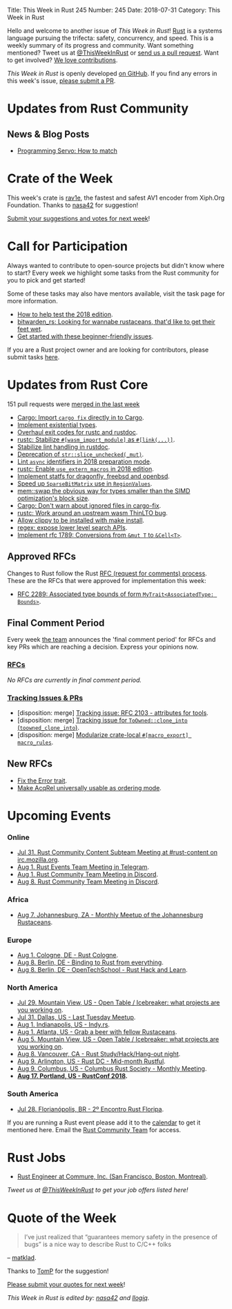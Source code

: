Title: This Week in Rust 245
Number: 245
Date: 2018-07-31
Category: This Week in Rust

Hello and welcome to another issue of *This Week in Rust*!
[Rust](http://rust-lang.org) is a systems language pursuing the trifecta: safety, concurrency, and speed.
This is a weekly summary of its progress and community.
Want something mentioned? Tweet us at [@ThisWeekInRust](https://twitter.com/ThisWeekInRust) or [send us a pull request](https://github.com/cmr/this-week-in-rust).
Want to get involved? [We love contributions](https://github.com/rust-lang/rust/blob/master/CONTRIBUTING.md).

*This Week in Rust* is openly developed [on GitHub](https://github.com/cmr/this-week-in-rust).
If you find any errors in this week's issue, [please submit a PR](https://github.com/cmr/this-week-in-rust/pulls).

# Updates from Rust Community

## News & Blog Posts

* [Programming Servo: How to match](https://medium.com/programming-servo/programming-servo-how-to-match-b76c43f76fe6)

# Crate of the Week

This week's crate is [rav1e](https://github.com/xiph/rav1e), the fastest and safest AV1 encoder from Xiph.Org Foundation. Thanks to [nasa42](https://users.rust-lang.org/t/crate-of-the-week/2704/419) for suggestion!

[Submit your suggestions and votes for next week][submit_crate]!

[submit_crate]: https://users.rust-lang.org/t/crate-of-the-week/2704

# Call for Participation

Always wanted to contribute to open-source projects but didn't know where to start?
Every week we highlight some tasks from the Rust community for you to pick and get started!

Some of these tasks may also have mentors available, visit the task page for more information.

* [How to help test the 2018 edition](https://www.ncameron.org/blog/how-to-help-test-the-2018-edition/).
* [bitwarden_rs: Looking for wannabe rustaceans, that'd like to get their feet wet](https://www.reddit.com/r/rust/comments/90xh79/looking_for_wannabe_rustaceans_thatd_like_to_get/).
* [Get started with these beginner-friendly issues](https://www.rustaceans.org/findwork/starters).

If you are a Rust project owner and are looking for contributors, please submit tasks [here][guidelines].

[guidelines]: https://users.rust-lang.org/t/twir-call-for-participation/4821

# Updates from Rust Core

151 pull requests were [merged in the last week][merged]

[merged]: https://github.com/search?q=is%3Apr+org%3Arust-lang+is%3Amerged+merged%3A2018-07-16..2018-07-23

* [Cargo: Import `cargo fix` directly in to Cargo](https://github.com/rust-lang/cargo/pull/5723).
* [Implement existential types](https://github.com/rust-lang/rust/pull/52024).
* [Overhaul exit codes for rustc and rustdoc](https://github.com/rust-lang/rust/pull/52197).
* [rustc: Stabilize `#[wasm_import_module]` as `#[link(...)]`](https://github.com/rust-lang/rust/pull/52445).
* [Stabilize lint handling in rustdoc](https://github.com/rust-lang/rust/pull/52354).
* [Deprecation of `str::slice_unchecked(_mut)`](https://github.com/rust-lang/rust/pull/51807).
* [Lint `async` identifiers in 2018 preparation mode](https://github.com/rust-lang/rust/pull/52375).
* [rustc: Enable `use_extern_macros` in 2018 edition](https://github.com/rust-lang/rust/pull/52472).
* [Implement statfs for dragonfly, freebsd and openbsd](https://github.com/rust-lang/libc/pull/1039).
* [Speed up `SparseBitMatrix` use in `RegionValues`](https://github.com/rust-lang/rust/pull/52250).
* [mem::swap the obvious way for types smaller than the SIMD optimization's block size](https://github.com/rust-lang/rust/pull/52051).
* [Cargo: Don't warn about ignored files in cargo-fix](https://github.com/rust-lang/cargo/pull/5770).
* [rustc: Work around an upstream wasm ThinLTO bug](https://github.com/rust-lang/rust/pull/52506).
* [Allow clippy to be installed with make install](https://github.com/rust-lang/rust/pull/52464).
* [regex: expose lower level search APIs](https://github.com/rust-lang/regex/pull/493).
* [Implement rfc 1789: Conversions from `&mut T` to `&Cell<T>`](https://github.com/rust-lang/rust/pull/50494).

## Approved RFCs

Changes to Rust follow the Rust [RFC (request for comments)
process](https://github.com/rust-lang/rfcs#rust-rfcs). These
are the RFCs that were approved for implementation this week:

* [RFC 2289: Associated type bounds of form `MyTrait<AssociatedType: Bounds>`](https://github.com/rust-lang/rfcs/pull/2289).

## Final Comment Period

Every week [the team](https://www.rust-lang.org/team.html) announces the
'final comment period' for RFCs and key PRs which are reaching a
decision. Express your opinions now.

### [RFCs](https://github.com/rust-lang/rfcs/labels/final-comment-period)

*No RFCs are currently in final comment period.*

### [Tracking Issues & PRs](https://github.com/rust-lang/rust/labels/final-comment-period)

* [disposition: merge] [Tracking issue: RFC 2103 - attributes for tools](https://github.com/rust-lang/rust/issues/44690).
* [disposition: merge] [Tracking issue for `ToOwned::clone_into` (`toowned_clone_into`)](https://github.com/rust-lang/rust/issues/41263).
* [disposition: merge] [Modularize crate-local `#[macro_export] macro_rules`](https://github.com/rust-lang/rust/pull/52234).

## New RFCs

* [Fix the Error trait](https://github.com/rust-lang/rfcs/pull/2504).
* [Make AcqRel universally usable as ordering mode](https://github.com/rust-lang/rfcs/pull/2503).

# Upcoming Events

### Online

* [Jul 31. Rust Community Content Subteam Meeting at #rust-content on irc.mozilla.org](irc://irc.mozilla.org/rust-content).
* [Aug  1. Rust Events Team Meeting in Telegram](https://t.me/joinchat/EkKINhHCgZ9llzvPidOssA).
* [Aug  1. Rust Community Team Meeting in Discord](https://discordapp.com/channels/442252698964721669/443773747350994945).
* [Aug  8. Rust Community Team Meeting in Discord](https://discordapp.com/channels/442252698964721669/443773747350994945).

### Africa

* [Aug  7. Johannesburg, ZA - Monthly Meetup of the Johannesburg Rustaceans](https://www.meetup.com/Johannesburg-Rust-Meetup/events/cpblrnyxlbkb/).

### Europe

* [Aug  1. Cologne, DE - Rust Cologne](https://www.meetup.com/RustCologne/events/252432033).
* [Aug  8. Berlin, DE - Binding to Rust from everything](https://www.meetup.com/Rust-Berlin/events/252872742/).
* [Aug  8. Berlin, DE - OpenTechSchool - Rust Hack and Learn](https://www.meetup.com/opentechschool-berlin/events/xkdlvpyxlblb/).

### North America

* [Jul 29. Mountain View, US - Open Table / Icebreaker: what projects are you working on](https://www.meetup.com/Rust-Dev-in-Mountain-View/events/glnfcpyxkbmc/).
* [Jul 31. Dallas, US - Last Tuesday Meetup](https://www.meetup.com/Dallas-Rust/events/zfgwzmyxkbpc/).
* [Aug  1. Indianapolis, US - Indy.rs](https://www.meetup.com/indyrs/events/mffbtpyxlbcb/).
* [Aug  1. Atlanta, US - Grab a beer with fellow Rustaceans](https://www.meetup.com/Rust-ATL/events/rhvgrmyxlbcb/).
* [Aug  5. Mountain View, US - Open Table / Icebreaker: what projects are you working on](https://www.meetup.com/Rust-Dev-in-Mountain-View/events/glnfcpyxlbhb/).
* [Aug  8. Vancouver, CA - Rust Study/Hack/Hang-out night](https://www.meetup.com/Vancouver-Rust/events/dqldspyxlblb/).
* [Aug  9. Arlington, US - Rust DC - Mid-month Rustful](https://www.meetup.com/RustDC/events/252742624).
* [Aug  9. Columbus, US - Columbus Rust Society - Monthly Meeting](https://www.meetup.com/columbus-rs/events/dbcfrpyxlbmb/).
* **[Aug 17. Portland, US - RustConf 2018](http://rustconf.com/).**

### South America

* [Jul 28. Florianópolis, BR - 2º Encontro Rust Floripa](https://www.meetup.com/rustfloripa/events/xvglrpyxkbkb/).

If you are running a Rust event please add it to the [calendar] to get
it mentioned here. Email the [Rust Community Team][community] for access.

[calendar]: https://www.google.com/calendar/embed?src=apd9vmbc22egenmtu5l6c5jbfc%40group.calendar.google.com
[community]: mailto:community-team@rust-lang.org

# Rust Jobs

* [Rust Engineer at Commure, Inc. (San Francisco, Boston, Montreal)](https://news.ycombinator.com/item?id=17442861).

*Tweet us at [@ThisWeekInRust](https://twitter.com/ThisWeekInRust) to get your job offers listed here!*

# Quote of the Week

> I’ve just realized that “guarantees memory safety in the presence of bugs” is a nice way to describe Rust to C/C++ folks

– [matklad](https://internals.rust-lang.org/t/size-hint-correctness-reproducibility-and-documentation/8058/4).

Thanks to [TomP](https://users.rust-lang.org/t/twir-quote-of-the-week/328/545) for the suggestion!

[Please submit your quotes for next week](http://users.rust-lang.org/t/twir-quote-of-the-week/328)!

*This Week in Rust is edited by: [nasa42](https://github.com/nasa42) and [llogiq](https://github.com/llogiq).*
